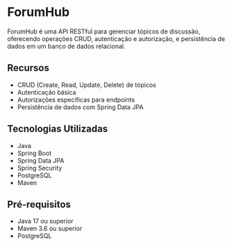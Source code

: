 # ForumHub

ForumHub é uma API RESTful para gerenciar tópicos de discussão, oferecendo operações CRUD, autenticação e autorização, e persistência de dados em um banco de dados relacional.

## Recursos

- CRUD (Create, Read, Update, Delete) de tópicos
- Autenticação básica
- Autorizações específicas para endpoints
- Persistência de dados com Spring Data JPA

## Tecnologias Utilizadas

- Java
- Spring Boot
- Spring Data JPA
- Spring Security
- PostgreSQL
- Maven

## Pré-requisitos

- Java 17 ou superior
- Maven 3.6 ou superior
- PostgreSQL







